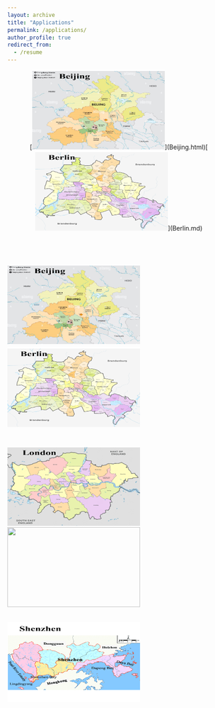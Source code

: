 ```yaml
---
layout: archive
title: "Applications"
permalink: /applications/
author_profile: true
redirect_from:
  - /resume
---
```


<center class="half">
    [<img src="/images/Beijing.png" width="300" height="180">](Beijing.html)[<img src="/images/Berlin.png" width="300" height="180">](Berlin.md)
</center>

# [<br/><img src="/images/Beijing.png" width="300" height="180">](Beijing.html)[<br/><img src="/images/Berlin.png" width="300" height="180">](Berlin.md)


[<br/><img src="/images/London.png" width="300" height="180">](London.md)[<br/><img src="/images/Newyorkcity.png" width="300" height="180">](NewYorkCity.md)


[<br/><img src="/images/Shenzhen.png" width="300" height="180">](Shenzhen.md)

